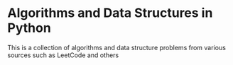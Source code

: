 # Algorithms and Data Structures in Python

This is a collection of algorithms and data structure problems from various sources such as LeetCode and others

